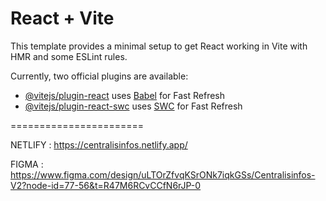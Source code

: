 # React + Vite

This template provides a minimal setup to get React working in Vite with HMR and some ESLint rules.

Currently, two official plugins are available:

- [@vitejs/plugin-react](https://github.com/vitejs/vite-plugin-react/blob/main/packages/plugin-react/README.md) uses [Babel](https://babeljs.io/) for Fast Refresh
- [@vitejs/plugin-react-swc](https://github.com/vitejs/vite-plugin-react-swc) uses [SWC](https://swc.rs/) for Fast Refresh

=======================

NETLIFY : 
https://centralisinfos.netlify.app/ 

FIGMA : 
https://www.figma.com/design/uLTOrZfvqKSrONk7iqkGSs/Centralisinfos-V2?node-id=77-56&t=R47M6RCvCCfN6rJP-0 
